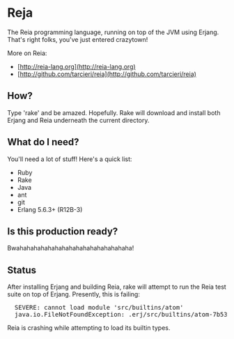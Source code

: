 Reja
====

The Reia programming language, running on top of the JVM using Erjang.
That's right folks, you've just entered crazytown!

More on Reia:

* [http://reia-lang.org](http://reia-lang.org)
* [http://github.com/tarcieri/reia](http://github.com/tarcieri/reia)

How?
----

Type 'rake' and be amazed.  Hopefully.  Rake will download and install both
Erjang and Reia underneath the current directory.

What do I need?
---------------

You'll need a lot of stuff! Here's a quick list:

* Ruby
* Rake
* Java
* ant
* git
* Erlang 5.6.3+ (R12B-3)

Is this production ready?
-------------------------

Bwahahahahahahahahahahahahahahahaha!

Status
------

After installing Erjang and building Reia, rake will attempt to run the Reia
test suite on top of Erjang.  Presently, this is failing: 

<pre>
  SEVERE: cannot load module 'src/builtins/atom'
  java.io.FileNotFoundException: .erj/src/builtins/atom-7b5394b7.jar (No such file or directory)
</pre>

Reia is crashing while attempting to load its builtin types.